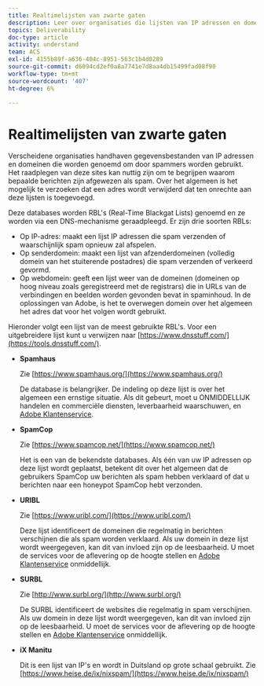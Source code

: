 ```yaml
---
title: Realtimelijsten van zwarte gaten
description: Leer over organisaties die lijsten van IP adressen en domeinen handhaven waarschijnlijk om door spammers worden gebruikt.
topics: Deliverability
doc-type: article
activity: understand
team: ACS
exl-id: 4155b89f-a636-404c-8951-563c1b4d0289
source-git-commit: d6094cd2ef0a8a7741e7d8aa4db15499fad08f90
workflow-type: tm+mt
source-wordcount: '407'
ht-degree: 6%

---
```


# Realtimelijsten van zwarte gaten

Verscheidene organisaties handhaven gegevensbestanden van IP adressen en domeinen die worden genoemd om door spammers worden gebruikt. Het raadplegen van deze sites kan nuttig zijn om te begrijpen waarom bepaalde berichten zijn afgewezen als spam. Over het algemeen is het mogelijk te verzoeken dat een adres wordt verwijderd dat ten onrechte aan deze lijsten is toegevoegd.

Deze databases worden RBL&#39;s (Real-Time Blackgat Lists) genoemd en ze worden via een DNS-mechanisme geraadpleegd. Er zijn drie soorten RBLs:

* Op IP-adres: maakt een lijst IP adressen die spam verzenden of waarschijnlijk spam opnieuw zal afspelen.
* Op senderdomein: maakt een lijst van afzenderdomeinen (volledig domein van het stuiterende postadres) die spam verzenden of verkeerd gevormd.
* Op webdomein: geeft een lijst weer van de domeinen (domeinen op hoog niveau zoals geregistreerd met de registrars) die in URLs van de verbindingen en beelden worden gevonden bevat in spaminhoud. In de oplossingen van Adobe, is het te overwegen domein over het algemeen het adres dat voor het volgen wordt gebruikt.

Hieronder volgt een lijst van de meest gebruikte RBL&#39;s. Voor een uitgebreidere lijst kunt u verwijzen naar [https://www.dnsstuff.com/](https://tools.dnsstuff.com/).

* **Spamhaus**

   Zie [https://www.spamhaus.org/](https://www.spamhaus.org/)

   De database is belangrijker. De indeling op deze lijst is over het algemeen een ernstige situatie. Als dit gebeurt, moet u ONMIDDELLIJK handelen en commerciële diensten, leverbaarheid waarschuwen, en [Adobe Klantenservice](https://helpx.adobe.com/nl/enterprise/admin-guide.html/enterprise/using/support-for-experience-cloud.ug.html).

* **SpamCop**

   Zie [https://www.spamcop.net/](https://www.spamcop.net/)

   Het is een van de bekendste databases. Als één van uw IP adressen op deze lijst wordt geplaatst, betekent dit over het algemeen dat de gebruikers SpamCop uw berichten als spam hebben verklaard of dat u berichten naar een honeypot SpamCop hebt verzonden.

* **URIBL**

   Zie [https://www.uribl.com/](https://www.uribl.com/)

   Deze lijst identificeert de domeinen die regelmatig in berichten verschijnen die als spam worden verklaard. Als uw domein in deze lijst wordt weergegeven, kan dit van invloed zijn op de leesbaarheid. U moet de services voor de aflevering op de hoogte stellen en [Adobe Klantenservice](https://helpx.adobe.com/enterprise/admin-guide.html/enterprise/using/support-for-experience-cloud.ug.html) onmiddellijk.

* **SURBL**

   Zie [http://www.surbl.org/](http://www.surbl.org/)

   De SURBL identificeert de websites die regelmatig in spam verschijnen. Als uw domein in deze lijst wordt weergegeven, kan dit van invloed zijn op de leesbaarheid. U moet de services voor de aflevering op de hoogte stellen en [Adobe Klantenservice](https://helpx.adobe.com/enterprise/admin-guide.html/enterprise/using/support-for-experience-cloud.ug.html) onmiddellijk.

* **iX Manitu**

   Dit is een lijst van IP&#39;s en wordt in Duitsland op grote schaal gebruikt. Zie [https://www.heise.de/ix/nixspam/](https://www.heise.de/ix/nixspam/)

<!--* SORBS

  [https://www.nl.sorbs.net](https://www.nl.sorbs.net) compiles a list of IP addresses that are reputed to be dynamic IP address (i.e. attributed temporarily to ISP subscribers) or "open relay" addresses. Certain domains check whether the IP address of a sender is not listed on this site before accepting email. Checking the IP addresses on this site can prove useful.-->
